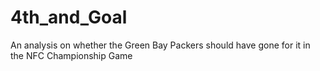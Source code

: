 # 4th_and_Goal
An analysis on whether the Green Bay Packers should have gone for it in the NFC Championship Game
